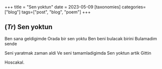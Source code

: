+++
title = "Sen yoktun"
date = 2023-05-09
[taxonomies]
categories=["blog"]
tags=["post", "blog", "poem"]
+++

## (*Tr*) Sen yoktun

Ben sana geldigimde
Orada bir sen yoktu
Ben beni bulacak birini
Bulamadim sende


Seni yaratmak zaman aldi
Ve seni tamamladigimda
Sen yoktun artik
Gittin


Hoscakal.
